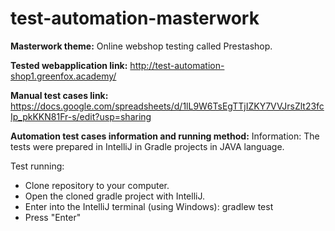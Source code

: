 # test-automation-masterwork

**Masterwork theme:** 
Online webshop testing called Prestashop. 

**Tested webapplication link:** 
http://test-automation-shop1.greenfox.academy/

**Manual test cases link:** https://docs.google.com/spreadsheets/d/1lL9W6TsEgTTjIZKY7VVJrsZlt23fcIp_pkKKN81Fr-s/edit?usp=sharing

**Automation test cases information and running method:** 
Information:
The tests were prepared in IntelliJ in Gradle projects in JAVA language.

Test running:
 * Clone repository to your computer.
 * Open the cloned gradle project with IntelliJ.
 * Enter into the IntelliJ terminal (using Windows): gradlew test 
 * Press "Enter"
